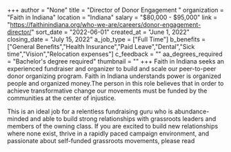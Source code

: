 +++
author = "None"
title = "Director of Donor Engagement "
organization = "Faith in Indiana"
location = "Indiana"
salary = "$80,000 - $95,000"
link = "https://faithinindiana.org/who-we-are/careers/donor-engagement-director/"
sort_date = "2022-06-01"
created_at = "June 1, 2022"
closing_date = "July 15, 2022"
a_job_type = ["Full Time"]
b_benefits = ["General Benefits","Health Insurance","Paid Leave","Dental","Sick time","Vision","Relocation expenses"]
c_feedback = ""
aa_degrees_required = "Bachelor's degree required"
thumbnail = ""
+++
Faith in Indiana seeks an experienced fundraiser and organizer to build and scale our peer-to-peer donor organizing program. Faith in Indiana understands power is organized people and organized money.The person in this role believes that in order to achieve transformative change our movements must be funded by the communities at the center of injustice. 

This is an ideal job for a relentless fundraising guru who is abundance-minded and able to build strong relationships with grassroots leaders and members of the owning class. If  you are excited to build new relationships where none exist, thrive in a rapidly paced campaign environment, and passionate about self-funded grassroots movements, please read